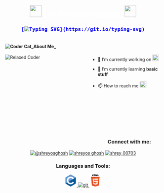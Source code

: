 <!--- <div><p align="center"><img src="https://media3.giphy.com/media/S5JSwmQYHOGMo/giphy.gif?cid=ecf05e47m4amwi8wbrga0o8c1kq8y9mif4czsrcgx5mjruqm&rid=giphy.gif&ct=s" height=190px width=255px />
  </p></div>--->

<h1 style="text-align:center;font-family:Helvetica; color: white; " align="center">
  <img src="https://media3.giphy.com/media/O7idAw0IBgPWB5pMhT/giphy.gif?cid=790b7611f75bb1f3fe83e4092b0f3c0dc34dd974106f227a&rid=giphy.gif&ct=s" width="38" height="38" frameBorder="0">
  I'm Shreyos Ghosh
  <img src="https://i.giphy.com/media/tJ8BAfobT0piXEwdW1/giphy.webp" width="37" height="37" frameBorder="0">
</h1>


<h3 style="text-align: center; color:#0400ff;font-family:monospace; "align="center">
<span class="auto-type"></span>
 
[![Typing SVG](https://readme-typing-svg.herokuapp.com?duration=4900&color=00F7F3&center=true&width=500&lines=Aspiring+Developer_;UG+at+JIS+UNIVERSITY_;Content+Creater_;Beginner+at+SFML_)](https://git.io/typing-svg)
</h3>

<!---Body starts here--->

<body>
  <h4 align="justify"><b>&emsp;&emsp;&emsp;&emsp;&emsp;&emsp;&emsp;&emsp;&emsp;&emsp;&emsp;&emsp;&emsp;&emsp;&emsp;&emsp;&emsp;&emsp;&emsp;&emsp;&emsp;&emsp;&emsp;&emsp;&emsp;&emsp;&emsp;&ensp;&ensp;&ensp;&ensp;&ensp;&ensp;<img src="https://media4.giphy.com/media/k76eCxLAYwyjyFXClf/giphy.gif?cid=ecf05e47sg1h99p26v8wub6qpykho2i36l1622miyiar5vab&rid=giphy.gif&ct=s" alt="Coder Cat" width=25px height=25px/>_About Me_</b></h4>
  
   <div><img align="left" src="https://media4.giphy.com/media/R03zWv5p1oNSQd91EP/giphy.gif?cid=790b76119e9e14997839c4383da6606fb5befea40a39170a&rid=giphy.gif&ct=g" alt="Relaxed Coder" width="300" height="300"/></div>

</body>

<!--- adopted markdown --->


- 🔭 I’m currently working on <img src="https://linksharing.samsungcloud.com/ccvhVKn4Uk90" width="21" height="21" href="https://github.com/Shreyosgit/Snake-Game"/>

- 🌱 I’m currently learning **basic stuff**

- 📫 How to reach me <img src="https://logodownload.org/wp-content/uploads/2018/03/gmail-logo-16.png" width="21" height="20" href="https:www.shreyosghosh279@gmail.com"/>
<br/>
<br/>
<br/>
<br/>
<br/>
<br/>
<br/>
<h3 align="center">Connect with me:</h3>
<p align="center">
<a href="https://twitter.com/@shreyosghosh" target="blank"><img align="center" src="https://raw.githubusercontent.com/rahuldkjain/github-profile-readme-generator/master/src/images/icons/Social/twitter.svg" alt="@shreyosghosh" height="30" width="40" /></a>
<a href="https://linkedin.com/in/shreyos ghosh" target="blank"><img align="center" src="https://raw.githubusercontent.com/rahuldkjain/github-profile-readme-generator/master/src/images/icons/Social/linked-in-alt.svg" alt="shreyos ghosh" height="30" width="40" /></a>
<a href="https://instagram.com/shrey_00703" target="blank"><img align="center" src="https://raw.githubusercontent.com/rahuldkjain/github-profile-readme-generator/master/src/images/icons/Social/instagram.svg" alt="shrey_00703" height="30" width="40" /></a>
</p>

<h3 align="center">Languages and Tools:</h3>
<p align="center"> <a href="https://www.cprogramming.com/" target="_blank" rel="noreferrer"> <img src="https://raw.githubusercontent.com/devicons/devicon/master/icons/c/c-original.svg" alt="c" width="40" height="40"/> </a> <a href="https://git-scm.com/" target="_blank" rel="noreferrer"> <img src="https://www.vectorlogo.zone/logos/git-scm/git-scm-icon.svg" alt="git" width="40" height="40"/> </a> <a href="https://www.w3.org/html/" target="_blank" rel="noreferrer"> <img src="https://raw.githubusercontent.com/devicons/devicon/master/icons/html5/html5-original-wordmark.svg" alt="html5" width="40" height="40"/> </a> </p>

